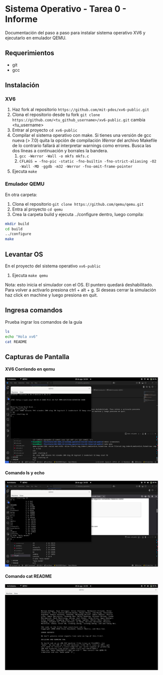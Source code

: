 # Sistema Operativo - Tarea 0 - Informe

Documentación del paso a paso para instalar sistema operativo XV6 y ejecutarlo en emulador QEMU. 

## Requerimientos

- git
- gcc

## Instalación

### XV6

1. Haz fork al repositorio `https://github.com/mit-pdos/xv6-public.git`
2. Clona el repositorio desde tu fork `git clone https://github.com/<tu_github_username>/xv6-public.git` cambia <tu_username> 
3. Entrar al proyecto `cd xv6-public`
4. Compilar el sistema operativo con make.
   Si tienes una versión de gcc nueva (> 7.0) quita la opción de compilación *Werror* del archivo Makefile de lo contrario fallará al interpretar warnings como errores. Busca las dos líneas a continuación y borrales la bandera.
   1. `gcc -Werror -Wall -o mkfs mkfs.c`
   2. `CFLAGS = -fno-pic -static -fno-builtin -fno-strict-aliasing -O2 -Wall -MD -ggdb -m32 -Werror -fno-omit-frame-pointer`
5. Ejecuta `make`

### Emulador QEMU
En otra carpeta:
1. Clona el repositorio `git clone https://github.com/qemu/qemu.git`
2. Entra al proyecto `cd qemu`
3. Crea la carpeta build y ejecuta ../configure dentro, luego compila: 
```bash
mkdir build
cd build
../configure
make
```

## Levantar OS
En el proyecto del sistema operativo `xv6-public`
1. Ejecuta `make qemu`

Nota: esto inicia el simulador con el OS. El puntero quedará deshabilitado. Para volver a activarlo presiona ctrl + alt + g. Si deseas cerrar la simulación haz click en machine y luego presiona en quit. 

## Ingresa comandos 
Prueba ingrar los comandos de la guía
```bash
ls
echo "Hola xv6"
cat README
```

## Capturas de Pantalla

#### XV6 Corriendo en qemu
![xv6 corriendo en qemu](screenshots/xv6_corriendo_en_qemu.png)
#### Comando ls y echo
![comando ls y echo](screenshots/ls_y_echo.png)
#### Comando cat README
![cat README](screenshots/cat_readme.png)